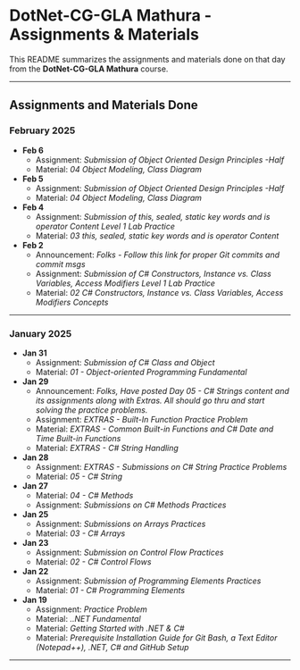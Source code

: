 # DotNet-CG-GLA Mathura - Assignments & Materials

This README summarizes the assignments and materials done on that day from the **DotNet-CG-GLA Mathura** course.

---

## Assignments and Materials Done

### **February 2025**
- **Feb 6**
  - Assignment: *Submission of Object Oriented Design Principles -Half*
  - Material: *04 Object Modeling, Class Diagram*
- **Feb 5**
  - Assignment: *Submission of Object Oriented Design Principles -Half*
  - Material: *04 Object Modeling, Class Diagram*
- **Feb 4**
  - Assignment: *Submission of this, sealed, static key words and is operator Content Level 1 Lab Practice*
  - Material: *03 this, sealed, static key words and is operator Content*
- **Feb 2**
  - Announcement: *Folks - Follow this link for proper Git commits and commit msgs*  
  - Assignment: *Submission of C# Constructors, Instance vs. Class Variables, Access Modifiers Level 1 Lab Practice*
  - Material: *02 C# Constructors, Instance vs. Class Variables, Access Modifiers Concepts*

---

### **January 2025**
- **Jan 31**
  - Assignment: *Submission of C# Class and Object*
  - Material: *01 - Object-oriented Programming Fundamental*
- **Jan 29**
  - Announcement: *Folks, Have posted Day 05 - C# Strings content and its assignments along with Extras. All should go thru and start solving the practice problems.*
  - Assignment: *EXTRAS - Built-In Function Practice Problem*
  - Material: *EXTRAS - Common Built-in Functions and C# Date and Time Built-in Functions*
  - Material: *EXTRAS - C# String Handling*
- **Jan 28**
  - Assignment: *EXTRAS - Submissions on C# String Practice Problems*
  - Material: *05 - C# String*
- **Jan 27**
  - Material: *04 - C# Methods*
  - Assignment: *Submissions on C# Methods Practices*
- **Jan 25**
  - Assignment: *Submissions on Arrays Practices*
  - Material: *03 - C# Arrays*
- **Jan 23**
  - Assignment: *Submission on Control Flow Practices*
  - Material: *02 - C# Control Flows*
- **Jan 22**
  - Assignment: *Submission of Programming Elements Practices*
  - Material: *01 - C# Programming Elements*
- **Jan 19**
  - Assignment: *Practice Problem*
  - Material: *..NET Fundamental*
  - Material: *Getting Started with .NET & C#*
  - Material: *Prerequisite Installation Guide for Git Bash, a Text Editor (Notepad++), .NET, C# and GitHub Setup*

---
